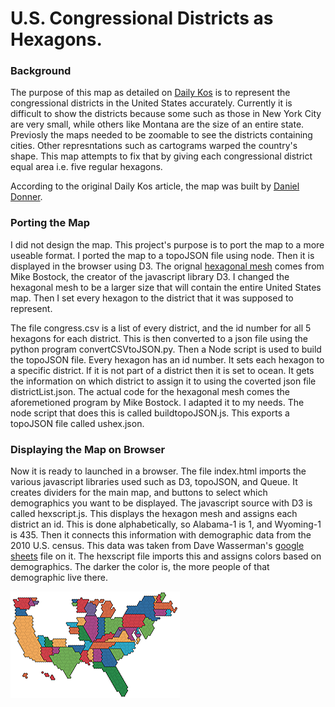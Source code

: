 U.S. Congressional Districts as Hexagons.
=============
### Background
The purpose of this map as detailed on [Daily Kos](http://www.dailykos.com/story/2015/06/03/1389806/-Daily-Kos-Elections-presents-the-best-map-ever-of-United-States-congressional-districts) is to represent the congressional districts in the United States accurately. Currently it is difficult to show the districts because some such as those in New York City are very small, while others like Montana are the size of an entire state. Previosly the maps needed to be zoomable to see the districts containing cities. Other represntations such as cartograms warped the country's shape. This map attempts to fix that by giving each congressional district equal area i.e. five regular hexagons.

According to the original Daily Kos article, the map was built by [Daniel Donner](http://www.dailykos.com/user/Daniel%20Donner).

### Porting the Map
I did not design the map. This project's purpose is to port the map to a more useable format. I ported the map to a topoJSON file using node. Then it is displayed in the browser using D3. The orignal [hexagonal mesh](http://bl.ocks.org/mbostock/5249328) comes from Mike Bostock, the creator of the javascript library D3. I changed the hexagonal mesh to be a larger size that will contain the entire United States map. Then I set every hexagon to the district that it was supposed to represent.

The file congress.csv is a list of every district, and the id number for all 5 hexagons for each district. This is then converted to a json file using the python program convertCSVtoJSON.py. Then a Node script is used to build the topoJSON file. Every hexagon has an id number. It sets each hexagon to a specific district. If it is not part of a district then it is set to ocean. It gets the information on which district to assign it to using the coverted json file districtList.json. The actual code for the hexagonal mesh comes the aforemetioned program by Mike Bostock. I adapted it to my needs. The node script that does this is called buildtopoJSON.js. This exports a topoJSON file called ushex.json.

### Displaying the Map on Browser
Now it is ready to launched in a browser. The file index.html imports the various javascript libraries used such as D3, topoJSON, and Queue. It creates dividers for the main map, and buttons to select which demographics you want to be displayed. The javascript source with D3 is called hexscript.js. This displays the hexagon mesh and assigns each district an id. This is done alphabetically, so Alabama-1 is 1, and Wyoming-1 is 435. Then it connects this information with demographic data from the 2010 U.S. census. This data was taken from Dave Wasserman's [google sheets](https://docs.google.com/spreadsheets/d/1KPoyYlQBzCLOuklFD5PmX91li8F58paL5hKzTSM3XaQ/edit?usp=sharing) file on it. The hexscript file imports this and assigns colors based on demographics. The darker the color is, the more people of that demographic live there.

![ "Congressional Map"](https://raw.githubusercontent.com/alecrajeev/UnitedStatesHex/master/thumbnail.png)
